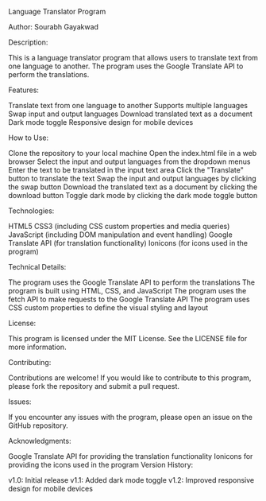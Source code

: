 Language Translator Program

Author: Sourabh Gayakwad

Description:

This is a language translator program that allows users to translate text from one language to another. The program uses the Google Translate API to perform the translations.

Features:

Translate text from one language to another
Supports multiple languages
Swap input and output languages
Download translated text as a document
Dark mode toggle
Responsive design for mobile devices


How to Use:

Clone the repository to your local machine
Open the index.html file in a web browser
Select the input and output languages from the dropdown menus
Enter the text to be translated in the input text area
Click the "Translate" button to translate the text
Swap the input and output languages by clicking the swap button
Download the translated text as a document by clicking the download button
Toggle dark mode by clicking the dark mode toggle button

Technologies:

HTML5
CSS3 (including CSS custom properties and media queries)
JavaScript (including DOM manipulation and event handling)
Google Translate API (for translation functionality)
Ionicons (for icons used in the program)


Technical Details:

The program uses the Google Translate API to perform the translations
The program is built using HTML, CSS, and JavaScript
The program uses the fetch API to make requests to the Google Translate API
The program uses CSS custom properties to define the visual styling and layout

License:

This program is licensed under the MIT License. See the LICENSE file for more information.

Contributing:

Contributions are welcome! If you would like to contribute to this program, please fork the repository and submit a pull request.

Issues:

If you encounter any issues with the program, please open an issue on the GitHub repository.

Acknowledgments:

Google Translate API for providing the translation functionality
Ionicons for providing the icons used in the program
Version History:

v1.0: Initial release
v1.1: Added dark mode toggle
v1.2: Improved responsive design for mobile devices
